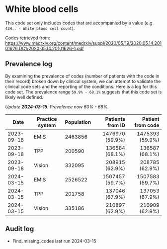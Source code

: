 # White blood cells

This code set only includes codes that are accompanied by a value (e.g. `42H.. - White blood cell count`).

Codes retrieved from: https://www.medrxiv.org/content/medrxiv/suppl/2020/05/19/2020.05.14.20101626.DC1/2020.05.14.20101626-1.pdf

## Prevalence log

By examining the prevalence of codes (number of patients with the code in their record) broken down by clinical system, we can attempt to validate the clinical code sets and the reporting of the conditions. Here is a log for this code set. The prevalence range `59.9% - 68.1%` suggests that this code set is likely well defined.

_Update **2024-03-15**: Prevalence now 60% - 68%._

| Date       | Practice system | Population | Patients from ID | Patient from code |
| ---------- | --------------- | ---------- | ---------------: | ----------------: |
| 2023-09-18 | EMIS            | 2463856    |  1476970 (59.9%) |   1475393 (59.9%) |
| 2023-09-18 | TPP             | 200590     |   136584 (68.1%) |    136587 (68.1%) |
| 2023-09-18 | Vision          | 332095     |   208915 (62.9%) |    208785 (62.9%) |
| 2024-03-15 | EMIS            | 2526522    |  1507457 (59.7%) |   1507583 (59.7%) |
| 2024-03-15 | TPP             | 201758     |   137046 (67.9%) |    137053 (67.9%) |
| 2024-03-15 | Vision          | 335186     |   210897 (62.9%) |    210909 (62.9%) |

## Audit log

- Find_missing_codes last run 2024-03-15
